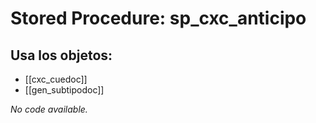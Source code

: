 # Stored Procedure: sp_cxc_anticipo

## Usa los objetos:
- [[cxc_cuedoc]]
- [[gen_subtipodoc]]

*No code available.*
